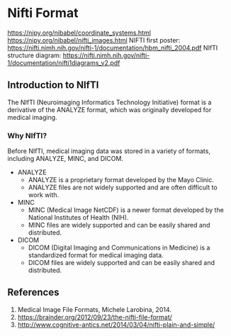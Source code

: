 # Nifti Format

<https://nipy.org/nibabel/coordinate_systems.html>
<https://nipy.org/nibabel/nifti_images.html>
NIFTI first poster: <https://nifti.nimh.nih.gov/nifti-1/documentation/hbm_nifti_2004.pdf>
NIfTI structure diagram: <https://nifti.nimh.nih.gov/nifti-1/documentation/nifti1diagrams_v2.pdf>

## Introduction to NIfTI

The NIfTI (Neuroimaging Informatics Technology Initiative) format is a
derivative of the ANALYZE format, which was originally developed for medical imaging.

### Why NIfTI?

Before NIfTI, medical imaging data was stored in a variety of formats,
 including ANALYZE, MINC, and DICOM.

- ANALYZE
    - ANALYZE is a proprietary format developed by the Mayo Clinic.
    - ANALYZE files are not widely supported and are often difficult to work with.
- MINC
    - MINC (Medical Image NetCDF) is a newer format developed by the National
     Institutes of Health (NIH).
    - MINC files are widely supported and can be easily shared and distributed.
- DICOM
    - DICOM (Digital Imaging and Communications in Medicine) is a standardized
     format for medical imaging data.
    - DICOM files are widely supported and can be easily shared and distributed.

## References

1. Medical Image File Formats, Michele Larobina, 2014.
2. <https://brainder.org/2012/09/23/the-nifti-file-format/>
3. <http://www.cognitive-antics.net/2014/03/04/nifti-plain-and-simple/>
